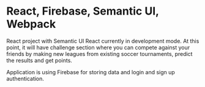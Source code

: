 # React, Firebase, Semantic UI, Webpack
React project with Semantic UI React currently in development mode.
At this point, it will have challenge section where you can compete against your friends by making new leagues from existing soccer tournaments, predict the results and get points. 

Application is using Firebase for storing data and login and sign up authentication.

